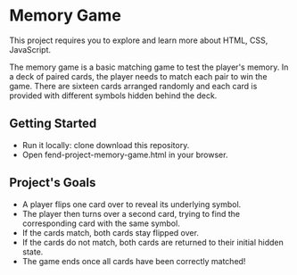 # Memory Game

This project requires you to explore and learn more about HTML, CSS, JavaScript.

The memory game is a basic matching game to test the player's memory. In a deck of paired cards, the player needs to match each pair to win the game. There are sixteen cards arranged randomly and each card is provided with different symbols hidden behind the deck.

## Getting Started
* Run it locally: clone download this repository. 
* Open fend-project-memory-game.html in your browser.

## Project's Goals

* A player flips one card over to reveal its underlying symbol.
* The player then turns over a second card, trying to find the corresponding card with the same symbol.
* If the cards match, both cards stay flipped over.
* If the cards do not match, both cards are returned to their initial hidden state.
* The game ends once all cards have been correctly matched!
